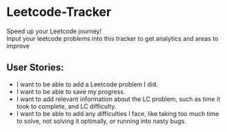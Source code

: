 # Leetcode-Tracker
Speed up your Leetcode journey!  
Input your leetcode problems into this tracker to get analytics and areas to improve

## User Stories:
- I want to be able to add a Leetcode problem I did.
- I want to be able to save my progress.
- I want to add relevant information about the LC problem, such as time it took to complete, and LC difficulty.
- I want to be able to add any difficulties I face, like taking too much time to solve, not solving it optimally, or running into nasty bugs.
